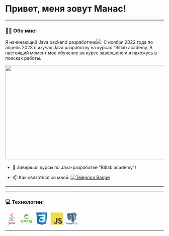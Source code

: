 
# Привет, меня зовут Манас!

---

### :man_technologist: Обо мне:

Я начинающий Java backend разработчик<img src="https://media.giphy.com/media/WUlplcMpOCEmTGBtBW/giphy.gif" width="30px">. С ноября 2022 года по апрель 2023 я изучал Java разработку на курсах "Bitlab academy. В настоящий момент мое обучение на курсе завершено и я нахожусь в поисках работы.
<p align="center">
 <img src="https://media.giphy.com/media/dWesBcTLavkZuG35MI/giphy.gif" width="600" height="300"/>
</p>


- :seedling: Завершил курсы по Java-разработке "Bitlab academy"!

- :mailbox: Как связаться со мной: [![Telegram Badge](https://img.shields.io/badge/-Manas-blue?style=flat&logo=Telegram&logoColor=white)](https://t.me/Manas_kuatbek) 

---



---

### 💻 Технологии:

<div>
  <img src="https://github.com/devicons/devicon/blob/master/icons/java/java-original-wordmark.svg" title="Java" alt="Java" width="40" height="40"/>&nbsp;
  <img src="https://github.com/devicons/devicon/blob/master/icons/spring/spring-original-wordmark.svg" title="Spring" alt="Spring" width="40" height="40"/>&nbsp;
  <img src="https://github.com/devicons/devicon/blob/master/icons/css3/css3-original.svg" title="css" alt="css" width="40" height="40"/>&nbsp
  <img src="https://github.com/devicons/devicon/blob/master/icons/javascript/javascript-original.svg" title="javascript" alt="javascript" width="40" height="40"/>&nbsp
  <img src="https://github.com/devicons/devicon/blob/master/icons/postgresql/postgresql-original-wordmark.svg" title="PostgreSql" alt="PostgreSql" width="40" height="40"/>&nbsp;
   

  <!-- <img src="https://github.com/devicons/devicon/blob/master/icons/redux/redux-original.svg" title="redux" alt="redux" width="40" height="40"/>&nbsp; -->
</div>

---
